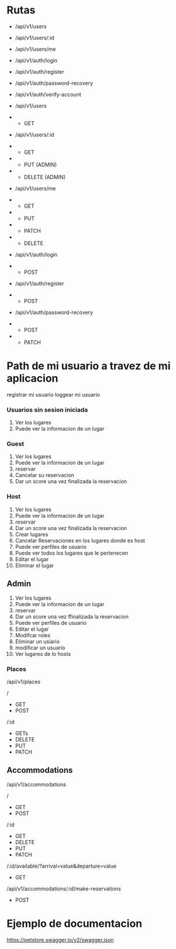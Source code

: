 # Rutas

- /api/v1/users
- /api/v1/users/:id
- /api/v1/users/me

- /api/v1/auth/login
- /api/v1/auth/register
- /api/v1/auth/password-recovery
- /api/v1/auth/verify-account

- /api/v1/users
- - GET 

- /api/v1/users/:id
- - GET  
- - PUT (ADMIN)
- - DELETE (ADMIN)

- /api/v1/users/me
- - GET
- - PUT
- - PATCH
- - DELETE

- /api/v1/auth/login
- - POST

- /api/v1/auth/register
- - POST

- /api/v1/auth/password-recovery
- - POST 
- - PATCH

# Path de mi usuario a travez de mi aplicacion

registrar mi usuario
loggear mi usuario

### Usuarios sin sesion iniciada

1. Ver los lugares
2. Puede ver la informacion de un lugar

### Guest

1. Ver los lugares
2. Puede ver la informacion de un lugar
3. reservar
4. Cancelar su reservacion
5. Dar un score una vez finalizada la reservacion 
### Host 

1. Ver los lugares
2. Puede ver la informacion de un lugar
3. reservar
4. Dar un score una vez finalizada la reservacion 
5. Crear lugares
6. Cancelar Reservaciones en los lugares donde es host
7. Puede ver perfiles de usuario
8. Puede ver todos los lugares que le pertenecen
9. Editar el lugar
10. Eliminar el lugar

## Admin

1. Ver los lugares
2. Puede ver la informacion de un lugar
3. reservar
4. Dar un score una vez ffinalizada la reservacion 
5. Puede ver perfiles de usuario
7. Editar el lugar
8.  Modifcar roles
9. Eliminar un usiario
10. modificar un  usuario
11. Ver lugares de lo hosts

### Places
/api/v1/places

/
- GET
- POST

/:id
- GETs
- DELETE
- PUT
- PATCH

## Accommodations

/api/v1/accommodations

/
- GET
- POST

/:id
- GET
- DELETE
- PUT
- PATCH

/:id/available/?arrival=value&departure=value
- GET 

/api/v1/accommodations/:id/make-reservations
- POST

# Ejemplo de documentacion
https://petstore.swagger.io/v2/swagger.json
